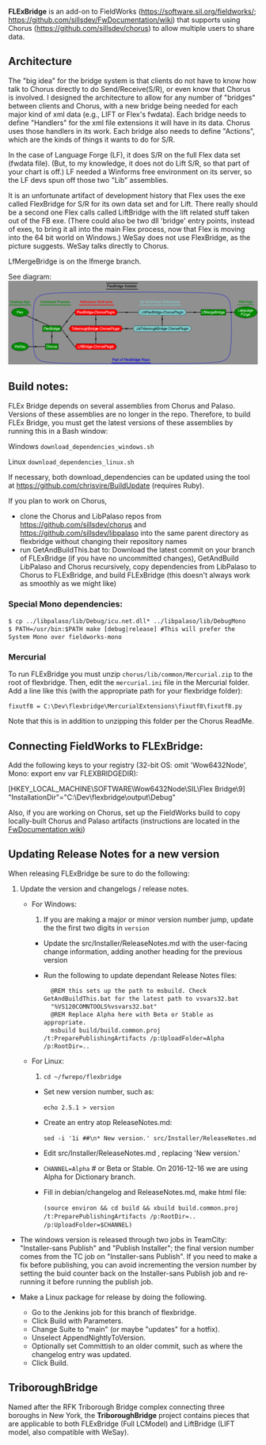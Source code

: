 **FLExBridge** is an add-on to FieldWorks (https://software.sil.org/fieldworks/; https://github.com/sillsdev/FwDocumentation/wiki)
that supports using Chorus (https://github.com/sillsdev/chorus) to allow multiple users to share data.

## Architecture
The "big idea" for the bridge system is that clients do not have to know how talk to Chorus directly to do Send/Receive(S/R), or even know that Chorus is involved. I designed the architecture to allow for any number of "bridges" between clients and Chorus, with a new bridge being needed for each major kind of xml data (e.g., LIFT or Flex's fwdata). Each bridge needs to define "Handlers" for the xml file extensions it will have in its data. Chorus uses those handlers in its work. Each bridge also needs to define "Actions", which are the kinds of things it wants to do for S/R.

In the case of Language Forge (LF), it does S/R on the full Flex data set (fwdata file). (But, to my knowledge, it does not do Lift S/R, so that part of your chart is off.) LF needed a Winforms free environment on its server, so the LF devs spun off those two "Lib" assemblies.

It is an unfortunate artifact of development history that Flex uses the exe called FlexBridge for S/R for its own data set and for Lift. There really should be a second one Flex calls called LiftBridge with the lift related stuff taken out of the FB exe. (There could also be two dll 'bridge' entry points, instead of exes, to bring it all into the main Flex process, now that Flex is moving into the 64 bit world on Windows.)
WeSay does not use FlexBridge, as the picture suggests. WeSay talks directly to Chorus.

LfMergeBridge is on the lfmerge branch.

See diagram:
![FlexBridge Projects Relationships](src/FlexBridgeProjectsRelationships.PNG)

## Build notes:
FLEx Bridge depends on several assemblies from Chorus and Palaso.
Versions of these assemblies are no longer in the repo.
Therefore, to build FLEx Bridge, you must get the latest versions of these assemblies by running this in a Bash window:

Windows	`download_dependencies_windows.sh`

Linux	`download_dependencies_linux.sh`

If necessary, both download_dependencies can be updated using the tool at https://github.com/chrisvire/BuildUpdate (requires Ruby).

If you plan to work on Chorus,
- clone the Chorus and LibPalaso repos from https://github.com/sillsdev/chorus and https://github.com/sillsdev/libpalaso into the
   same parent directory as flexbridge without changing their repository names
- run GetAndBuildThis.bat to: Download the latest commit on your branch of FLExBridge (if you have no uncommitted changes),
   GetAndBuild LibPalaso and Chorus recursively, copy dependencies from LibPalaso to Chorus to FLExBridge,
   and build FLExBridge (this doesn't always work as smoothly as we might like)

### Special Mono dependencies:
	$ cp ../libpalaso/lib/Debug/icu.net.dll* ../libpalaso/lib/DebugMono
	$ PATH=/usr/bin:$PATH make [debug|release] #This will prefer the System Mono over fieldworks-mono

### Mercurial
To run FLExBridge you must unzip `chorus/lib/common/Mercurial.zip` to the root of flexbridge.  Then, edit the `mercurial.ini`
file in the Mercurial folder. Add a line like this (with the appropriate path for your flexbridge folder):

	fixutf8 = C:\Dev\flexbridge\MercurialExtensions\fixutf8\fixutf8.py

Note that this is in addition to unzipping this folder per the Chorus ReadMe.

## Connecting FieldWorks to FLExBridge:
Add the following keys to your registry (32-bit OS: omit 'Wow6432Node\', Mono: export env var FLEXBRIDGEDIR):

[HKEY_LOCAL_MACHINE\SOFTWARE\Wow6432Node\SIL\Flex Bridge\9]
	"InstallationDir"="C:\Dev\flexbridge\output\Debug"

Also, if you are working on Chorus, set up the FieldWorks build to copy locally-built Chorus and Palaso artifacts (instructions are located in the [FwDocumentation wiki](https://github.com/sillsdev/FwDocumentation/wiki))

## Updating Release Notes for a new version

When releasing FLExBridge be sure to do the following:

1. Update the version and changelogs / release notes.
    * For Windows:
        1. If you are making a major or minor version number jump, update the the first two digits in `version`
        - Update the src/Installer/ReleaseNotes.md with the user-facing change information, adding another heading for the previous version
        - Run the following to update dependant Release Notes files:

                @REM this sets up the path to msbuild. Check GetAndBuildThis.bat for the latest path to vsvars32.bat
                "%VS120COMNTOOLS%vsvars32.bat"
                @REM Replace Alpha here with Beta or Stable as appropriate.
                msbuild build/build.common.proj  /t:PreparePublishingArtifacts /p:UploadFolder=Alpha /p:RootDir=..

    * For Linux:

        1. `cd ~/fwrepo/flexbridge`
        * Set new version number, such as:

            `echo 2.5.1 > version`

        * Create an entry atop ReleaseNotes.md:

            `sed -i '1i ##\n* New version.' src/Installer/ReleaseNotes.md`

        * Edit src/Installer/ReleaseNotes.md , replacing 'New version.'

        * `CHANNEL=Alpha` # or Beta or Stable. On 2016-12-16 we are using Alpha for Dictionary branch.
        * Fill in debian/changelog and ReleaseNotes.md, make html file:

            `(source environ && cd build && xbuild build.common.proj /t:PreparePublishingArtifacts /p:RootDir=.. /p:UploadFolder=$CHANNEL)`

- The windows version is released through two jobs in TeamCity: "Installer-sans Publish" and "Publish Installer"; the final version number comes from the TC job on "Installer-sans Publish". If you need to make a fix before publishing, you can avoid incrementing the version number by setting the buid counter back on the Installer-sans Publish job and re-running it before running the publish job.
- Make a Linux package for release by doing the following.

    * Go to the Jenkins job for this branch of flexbridge.
    * Click Build with Parameters.
    * Change Suite to "main" (or maybe "updates" for a hotfix).
    * Unselect AppendNightlyToVersion.
    * Optionally set Committish to an older commit, such as where the changelog entry was updated.
    * Click Build.

## TriboroughBridge

Named after the RFK Triborough Bridge complex connecting three boroughs in New York, the **TriboroughBridge** project contains pieces that are applicable to both FLExBridge (Full LCModel) and LiftBridge (LIFT model, also compatible with WeSay).
